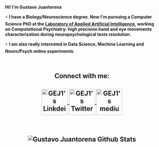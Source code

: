 <p align="center">

 
 **Hi! I'm Gustavo Juantorena**

⚡ **I have a Biology/Neuroscience degree. Now I'm pursuing a Computer Science PhD at the [Laboratory of Applied Artificial Intelligence](http://liaa.dc.uba.ar/), working on Computational Psychiatry: high precision hand and eye movements characterization during neuropsychological tests resolution.**

⚡ **I am also really interested in Data Science, Machine Learning and Neuro/Psych online experiments.**

&nbsp;

</p>
 <h2  align="center">Connect with me:<h2>
<p align="center">

<a href="https://www.linkedin.com/in/gustavo-juantorena-1674b2a4/" target="_blank">
  <img align="center" alt="GEJ1's Linkdein" width="85px" src="https://cdn.jsdelivr.net/npm/simple-icons@v3/icons/linkedin.svg" />
</a>
<a href="https://twitter.com/GJuantorena" target="_blank">
  <img align="center" alt="GEJ1's Twitter" width="85px" src="https://cdn.jsdelivr.net/npm/simple-icons@v3/icons/twitter.svg" />
</a> 
<a href="https://medium.com/@gjuantorena" target="_blank">
  <img align="center" alt="GEJ1's medium" width="85px" src="https://cdn.jsdelivr.net/npm/simple-icons@3.12.1/icons/medium.svg" />
</a>
</p>

&nbsp;

<p align="center">
  <img src="https://github-readme-stats.vercel.app/api?username=GEJ1&theme=dark&show_icons=true" alt="Gustavo Juantorena Github Stats"></img>
</p>

</center>






<!--
**GEJ1/GEJ1** is a ✨ _special_ ✨ repository because its `README.md` (this file) appears on your GitHub profile.

Here are some ideas to get you started:

- 🔭 I’m currently working on ...
- 🌱 I’m currently learning ...
- 👯 I’m looking to collaborate on ...
- 🤔 I’m looking for help with ...
- 💬 Ask me about ...
- 📫 How to reach me: ...
- 😄 Pronouns: ...
- ⚡ Fun fact: ...
-->
